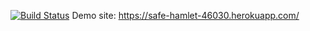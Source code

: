 [![Build Status](https://app.travis-ci.com/FatihKaraatli/myDemoApp.svg?branch=main)](https://app.travis-ci.com/FatihKaraatli/myDemoApp)
Demo site: https://safe-hamlet-46030.herokuapp.com/